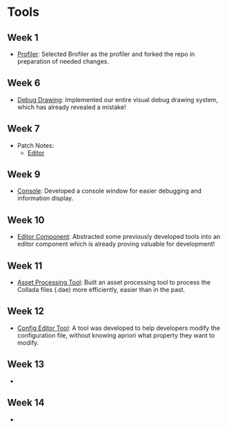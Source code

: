 # Tools

## Week 1
- [Profiler](https://isetta.io/blogs/week-1/#profiler): Selected Brofiler as the profiler and forked the repo in preparation of needed changes.

## Week 6
- [Debug Drawing](https://isetta.io/blogs/week-6/#debug-drawing): Implemented our entire visual debug drawing system, which has already revealed a mistake!

## Week 7
- Patch Notes:
    - [Editor](https://isetta.io/blogs/week-7/#editor)

## Week 9
- [Console](https://isetta.io/blogs/week-9/#console): Developed a console window for easier debugging and information display.

## Week 10
- [Editor Component](https://isetta.io/blogs/week-10/#editor-component): Abstracted some previously developed tools into an editor component which is already proving valuable for development!

## Week 11
- [Asset Processing Tool](https://isetta.io/blogs/week-11/#asset-processing-tool): Built an asset processing tool to process the Collada files (.dae) more efficiently, easier than in the past.

## Week 12
- [Config Editor Tool](https://isetta.io/blogs/week-12/#config-editor-tool): A tool was developed to help developers modify the configuration file, without knowing apriori what property they want to modify.
  
## Week 13
- []()

## Week 14
- []()
